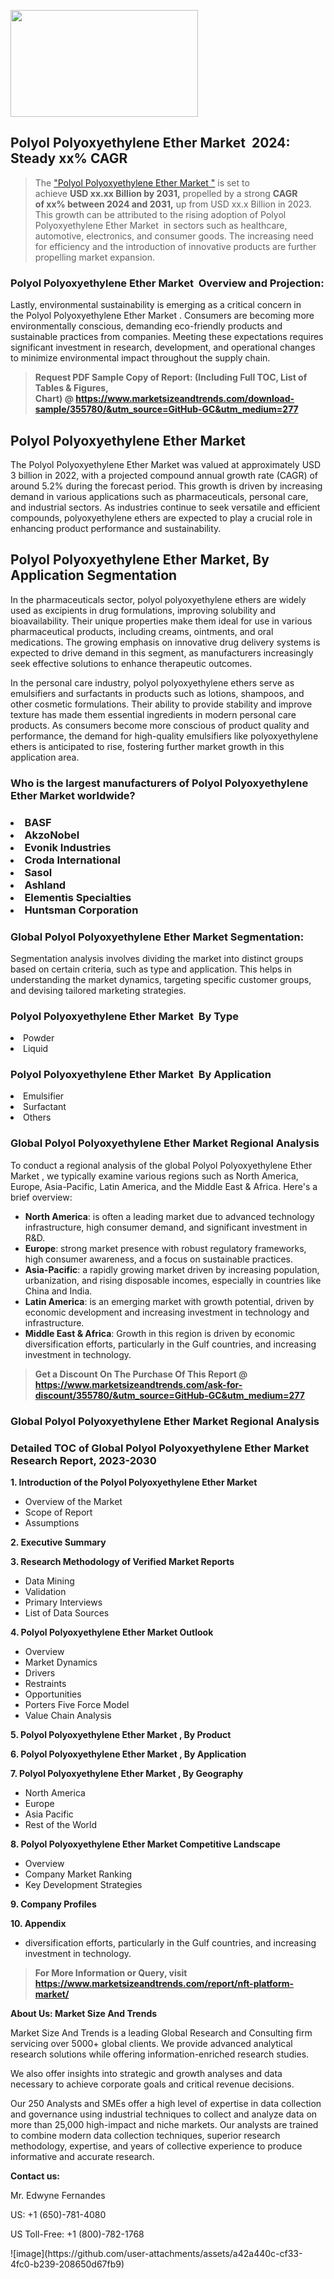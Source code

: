 <p><img class="alignnone size-medium wp-image-20088" src="https://ffe5etoiles.com/wp-content/uploads/2024/12/MST1-300x171.png" alt="" width="300" height="171" /></p><h2 id="ember46" class="ember-view reader-text-block__heading-2">Polyol Polyoxyethylene Ether Market &nbsp;2024: Steady&nbsp;xx% CAGR</h2><blockquote id="ember47" class="ember-view reader-text-block__blockquote">The&nbsp;<a class="app-aware-link " href="https://www.marketsizeandtrends.com/download-sample/355780/&utm_source=GitHub-GC&utm_medium=277" target="_blank" data-test-app-aware-link="">"Polyol Polyoxyethylene Ether Market "</a>&nbsp;is set to achieve&nbsp;<strong>USD&nbsp;xx.xx&nbsp;Billion by 2031,</strong>&nbsp;propelled by a strong&nbsp;<strong>CAGR of&nbsp;xx% between 2024 and 2031,</strong>&nbsp;up from USD xx.x Billion in 2023. This growth can be attributed to the rising adoption of&nbsp;Polyol Polyoxyethylene Ether Market &nbsp;in sectors such as healthcare, automotive, electronics, and consumer goods. The increasing need for efficiency and the introduction of innovative products are further propelling market expansion.</blockquote><h3 id="ember48" class="ember-view reader-text-block__heading-3">Polyol Polyoxyethylene Ether Market &nbsp;Overview and Projection:</h3><p id="ember49" class="ember-view reader-text-block__paragraph">Lastly, environmental sustainability is emerging as a critical concern in the&nbsp;Polyol Polyoxyethylene Ether Market . Consumers are becoming more environmentally conscious, demanding eco-friendly products and sustainable practices from companies. Meeting these expectations requires significant investment in research, development, and operational changes to minimize environmental impact throughout the supply chain.</p><blockquote id="ember50" class="ember-view reader-text-block__blockquote"><strong>Request PDF Sample Copy of Report: (Including Full TOC, List of Tables &amp; Figures, Chart)&nbsp;@&nbsp;<strong><a href="https://www.marketsizeandtrends.com/download-sample/355780/&utm_source=GitHub-GC&utm_medium=277" target="_blank">https://www.marketsizeandtrends.com/download-sample/355780/&utm_source=GitHub-GC&utm_medium=277</a></strong></strong></blockquote><h3 class=""> <h2>Polyol Polyoxyethylene Ether Market</h2><p>The Polyol Polyoxyethylene Ether Market was valued at approximately USD 3 billion in 2022, with a projected compound annual growth rate (CAGR) of around 5.2% during the forecast period. This growth is driven by increasing demand in various applications such as pharmaceuticals, personal care, and industrial sectors. As industries continue to seek versatile and efficient compounds, polyoxyethylene ethers are expected to play a crucial role in enhancing product performance and sustainability.</p><h2>Polyol Polyoxyethylene Ether Market, By Application Segmentation</h2><p>In the pharmaceuticals sector, polyol polyoxyethylene ethers are widely used as excipients in drug formulations, improving solubility and bioavailability. Their unique properties make them ideal for use in various pharmaceutical products, including creams, ointments, and oral medications. The growing emphasis on innovative drug delivery systems is expected to drive demand in this segment, as manufacturers increasingly seek effective solutions to enhance therapeutic outcomes.</p><p>In the personal care industry, polyol polyoxyethylene ethers serve as emulsifiers and surfactants in products such as lotions, shampoos, and other cosmetic formulations. Their ability to provide stability and improve texture has made them essential ingredients in modern personal care products. As consumers become more conscious of product quality and performance, the demand for high-quality emulsifiers like polyoxyethylene ethers is anticipated to rise, fostering further market growth in this application area.</p></h3><h3 id="" class="">Who is the largest manufacturers of&nbsp;Polyol Polyoxyethylene Ether Market  worldwide?</h3><h3 class=""></Li><Li>BASF</Li><Li> AkzoNobel</Li><Li> Evonik Industries</Li><Li> Croda International</Li><Li> Sasol</Li><Li> Ashland</Li><Li> Elementis Specialties</Li><Li> Huntsman Corporation</h3><h3 id="ember53" class="ember-view reader-text-block__heading-3">Global&nbsp;Polyol Polyoxyethylene Ether Market  Segmentation:</h3><p id="ember54" class="ember-view reader-text-block__paragraph">Segmentation analysis involves dividing the market into distinct groups based on certain criteria, such as type and application. This helps in understanding the market dynamics, targeting specific customer groups, and devising tailored marketing strategies.</p><h3 id="" class="">Polyol Polyoxyethylene Ether Market &nbsp;By Type</h3><p></Li><Li>Powder</Li><Li> Liquid</p><h3 id="" class="">Polyol Polyoxyethylene Ether Market &nbsp;By Application</h3><p class=""></Li><Li>Emulsifier</Li><Li> Surfactant</Li><Li> Others</p><h3 id="ember62" class="ember-view reader-text-block__heading-3">Global Polyol Polyoxyethylene Ether Market  Regional Analysis</h3><p id="ember63" class="ember-view reader-text-block__paragraph">To conduct a regional analysis of the global Polyol Polyoxyethylene Ether Market , we typically examine various regions such as North America, Europe, Asia-Pacific, Latin America, and the Middle East &amp; Africa. Here's a brief overview:</p><ul><li><strong>North America</strong>: is often a leading market due to advanced technology infrastructure, high consumer demand, and significant investment in R&amp;D.</li><li><strong>Europe</strong>: strong market presence with robust regulatory frameworks, high consumer awareness, and a focus on sustainable practices.</li><li><strong>Asia-Pacific</strong>: a rapidly growing market driven by increasing population, urbanization, and rising disposable incomes, especially in countries like China and India.</li><li><strong>Latin America</strong>: is an emerging market with growth potential, driven by economic development and increasing investment in technology and infrastructure.</li><li><strong>Middle East &amp; Africa</strong>: Growth in this region is driven by economic diversification efforts, particularly in the Gulf countries, and increasing investment in technology.</li></ul><blockquote id="ember61" class="ember-view reader-text-block__blockquote"><strong>Get a Discount On The Purchase Of This Report @ <strong><a href="https://html-cleaner.com/" target="">https://www.marketsizeandtrends.com/ask-for-discount/355780/&utm_source=GitHub-GC&utm_medium=277</a></strong></strong></blockquote><h3 id="ember62" class="ember-view reader-text-block__heading-3">Global Polyol Polyoxyethylene Ether Market  Regional Analysis</h3><h3 id="" class="">Detailed TOC of Global Polyol Polyoxyethylene Ether Market  Research Report, 2023-2030</h3><p id="" class=""><strong>1. Introduction of the Polyol Polyoxyethylene Ether Market </strong></p><ul><li>Overview of the Market</li><li>Scope of Report</li><li>Assumptions</li></ul><p id="" class=""><strong>2. Executive Summary</strong></p><p id="" class=""><strong>3. Research Methodology of Verified Market Reports</strong></p><ul><li>Data Mining</li><li>Validation</li><li>Primary Interviews</li><li>List of Data Sources</li></ul><p id="" class=""><strong>4. Polyol Polyoxyethylene Ether Market  Outlook</strong></p><ul><li>Overview</li><li>Market Dynamics</li><li>Drivers</li><li>Restraints</li><li>Opportunities</li><li>Porters Five Force Model</li><li>Value Chain Analysis</li></ul><p id="" class=""><strong>5. Polyol Polyoxyethylene Ether Market , By Product</strong></p><p id="" class=""><strong>6. Polyol Polyoxyethylene Ether Market , By Application</strong></p><p id="" class=""><strong>7. Polyol Polyoxyethylene Ether Market , By Geography</strong></p><ul><li>North America</li><li>Europe</li><li>Asia Pacific</li><li>Rest of the World</li></ul><p id="" class=""><strong>8. Polyol Polyoxyethylene Ether Market  Competitive Landscape</strong></p><ul><li>Overview</li><li>Company Market Ranking</li><li>Key Development Strategies</li></ul><p id="" class=""><strong>9. Company Profiles</strong></p><p id="" class=""><strong>10. Appendix</strong></p><ul><li>diversification efforts, particularly in the Gulf countries, and increasing investment in technology.</li></ul><blockquote id="ember65" class="ember-view reader-text-block__blockquote"><strong>For More Information or Query, visit <strong><strong><a href="https://html-cleaner.com/" target="">https://www.marketsizeandtrends.com/report/nft-platform-market/</a></strong></strong></strong></blockquote><p id="" class=""><strong>About Us: Market Size And Trends</strong></p><p id="" class="">Market Size And Trends is a leading Global Research and Consulting firm servicing over 5000+ global clients. We provide advanced analytical research solutions while offering information-enriched research studies.</p><p id="" class="">We also offer insights into strategic and growth analyses and data necessary to achieve corporate goals and critical revenue decisions.</p><p id="" class="">Our 250 Analysts and SMEs offer a high level of expertise in data collection and governance using industrial techniques to collect and analyze data on more than 25,000 high-impact and niche markets. Our analysts are trained to combine modern data collection techniques, superior research methodology, expertise, and years of collective experience to produce informative and accurate research.</p><p id="" class=""><strong>Contact us:</strong></p><p id="" class="">Mr. Edwyne Fernandes</p><p id="" class="">US: +1 (650)-781-4080</p><p id="" class="">US Toll-Free: +1 (800)-782-1768</p>
![image](https://github.com/user-attachments/assets/a42a440c-cf33-4fc0-b239-208650d67fb9)
